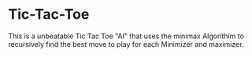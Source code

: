 # Tic-Tac-Toe
This is a unbeatable Tic Tac Toe "AI" that uses the minimax Algorithim to recursively find the best move to play for each Minimizer and maximizer.
